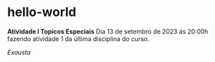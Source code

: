 # hello-world
**Atividade I Topicos Especiais**
Dia 13 de setembro de 2023 ás 20:00h fazendo atividade 1 da última disciplina do curso.

*Exausta*
